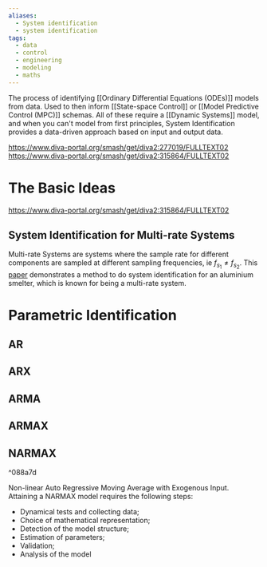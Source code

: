 ```yaml
---
aliases:
  - System identification
  - system identification
tags:
  - data
  - control
  - engineering
  - modeling
  - maths
---
```


The process of identifying [[Ordinary Differential Equations (ODEs)]] models from data. Used to then inform [[State-space Control]] or [[Model Predictive Control (MPC)]] schemas. All of these require a [[Dynamic Systems]] model, and when you can't model from first principles, System Identification provides a data-driven approach based on input and output data. 

https://www.diva-portal.org/smash/get/diva2:277019/FULLTEXT02
https://www.diva-portal.org/smash/get/diva2:315864/FULLTEXT02

# The Basic Ideas
https://www.diva-portal.org/smash/get/diva2:315864/FULLTEXT02


## System Identification for Multi-rate Systems 
Multi-rate Systems are systems where the sample rate for different components are sampled at different sampling frequencies, ie $f_{s_1} \neq f_{s_2}$. This [paper](https://www.mic-journal.no/PDF/2014/MIC-2014-3-1.pdf) demonstrates a method to do system identification for an aluminium smelter, which is known for being a multi-rate system. 

# Parametric Identification

## AR

## ARX

## ARMA

## ARMAX

## NARMAX

^088a7d

Non-linear Auto Regressive Moving Average with Exogenous Input. Attaining a NARMAX model requires the following steps:

- Dynamical tests and collecting data;
- Choice of mathematical representation;
- Detection of the model structure;
- Estimation of parameters;
- Validation;
- Analysis of the model

